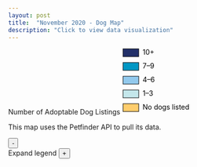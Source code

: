 ```yaml
---
layout: post
title:  "November 2020 - Dog Map"
description: "Click to view data visualization"
---
```

<main id="map" class="map"></main>
<aside class="legend__wrapper legend__wrapper--datacommon">
  <div class="legend" style="max-height: 309px;">
    <span class="legend__title legend__title--datacommon">Number of Adoptable Dog Listings</span>
    <svg height="136" width="160">
      <rect x="2" y="2" width="32" height="16" fill="#233069" stroke="black" stroke-width="1px" />
      <text x="42" y="14" class="legend__entry legend__entry--datacommon">10+</text>
      <rect x="2" y="30" width="32" height="16" fill="#0097C4" stroke="black" stroke-width="1px"  />
      <text x="42" y="42" class="legend__entry legend__entry--datacommon">7–⁠9</text>
      <rect x="2" y="58" width="32" height="16" fill="#92C9ED" stroke="black" stroke-width="1px"  />
      <text x="42" y="70" class="legend__entry legend__entry--datacommon">4–⁠6</text>
      <rect x="2" y="86" width="32" height="16" fill="#C4E7EB" stroke="black" stroke-width="1px"  />
      <text x="42" y="98" class="legend__entry legend__entry--datacommon">1–⁠3</text>
      <rect x="2" y="114" width="32" height="16" fill="#fecd6d" stroke="black" stroke-width="1px"  />
      <text x="42" y="126" class="legend__entry legend__entry--datacommon">No dogs listed</text>
    </svg>
    <p class="legend__disclaimer legend__disclaimer--datacommon">This map uses the Petfinder API to pull its data.</p>
  </div>
  <button type="button" class="button__collapsible button__collapsible--minus">-</button>
  <div>
    <label for="button__collapsible--plus" class="maximize-instructions legend__entry legend__entry--datacommon">Expand legend</label>
    <button type="button" class="button__collapsible button__collapsible--plus">+</button>
  </div>
</aside>

<script src="{{'assets/javascripts/dog-map.js' | absolute_url }}" type="module"></script>